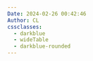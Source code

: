 ```yaml
---
Date: 2024-02-26 00:42:46
Author: CL
cssclasses:
  - darkblue
  - wideTable
  - darkblue-rounded
---
```

